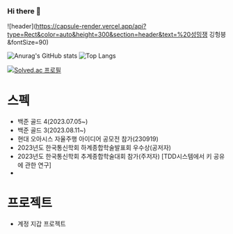 ### Hi there 👋

<!--
**Vak-kas/Vak-kas** is a ✨ _special_ ✨ repository because its `README.md` (this file) appears on your GitHub profile.

Here are some ideas to get you started:

- 🔭 I’m currently working on ...
- 🌱 I’m currently learning ...
- 👯 I’m looking to collaborate on ...
- 🤔 I’m looking for help with ...
- 💬 Ask me about ...
- 📫 How to reach me: ...
- 😄 Pronouns: ...
- ⚡ Fun fact: ...
-->

![header](https://capsule-render.vercel.app/api?type=Rect&color=auto&height=300&section=header&text=%20성밍쟁 깅헝븡&fontSize=90)




![Anurag's GitHub stats](https://github-readme-stats.vercel.app/api?username=Vak-kas&show_icons=true&theme=ambient_gradient)
![Top Langs](https://github-readme-stats.vercel.app/api/top-langs/?username=Vak-kas&layout=compact&theme=ambient_gradient)

[![Solved.ac 프로필](http://mazassumnida.wtf/api/v2/generate_badge?boj=whiterose12)](https://solved.ac/whiterose12)

# 스펙
- 백준 골드 4(2023.07.05~)
- 백준 골드 3(2023.08.11~)
- 현대 오아시스 자율주행 아이디어 공모전 참가(230919)
- 2023년도 한국통신학회 하계종합학술발표회 우수상(공저자)
- 2023년도 한국통신학회 추계종합학술대회 참가(주저자) [TDD시스템에서 키 공유에 관한 연구]
- 
# 프로젝트
- 계정 지갑 프로젝트
